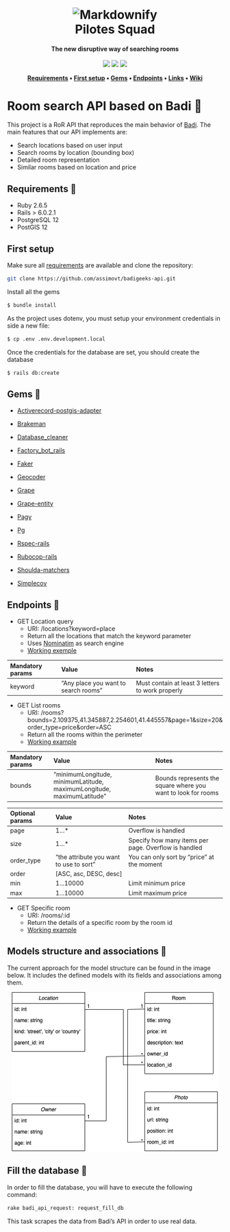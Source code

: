 <h1 align="center">
  <br>
  <img src="https://imgur.com/aRYlevx.jpeg" alt="Markdownify" width="200"></a>
  <br>
  Pilotes Squad
  <br>
</h1>

<h4 align="center">The new disruptive way of searching rooms</h4>

<p align="center">
  <a>
    <img src="https://travis-ci.org/anfederico/Clairvoyant.svg?branch=master"
        >
  </a>
  <a ><img src="https://img.shields.io/badge/dependencies-up%20to%20date-brightgreen.svg">
	</a>
  <a >
    <img src="https://img.shields.io/badge/contributions-welcome-orange.svg">
  </a>
</p>

<p align="center">
	<strong>
		<a href="https://github.com/corintoz/badigeeks-api#requirements-:pushpin:">Requirements</a>
		•
		<a href="https://github.com/corintoz/badigeeks-api#first-setup">First setup</a>
		•
		<a href="https://github.com/corintoz/badigeeks-api#gems-:gem:">Gems</a>
		•
		<a href="https://github.com/corintoz/badigeeks-api#endpoints-:round_pushpin:">Endpoints</a>
		•
		<a href="https://github.com/corintoz/badigeeks-api#requirements">Links</a>
		•
		<a href="https://github.com/corintoz/badigeeks-api#requirements">Wiki</a>
	</strong>
</p>

# Room search API based on Badi :bread:
This project is a RoR API that reproduces the main behavior of [Badi](https://badi.com/es).
The main features that our API implements are:

 - Search locations based on user input
 - Search rooms by location (bounding box)
 - Detailed room representation
 -  Similar rooms based on location and price
 
## Requirements :pushpin:
 - Ruby 2.6.5
 - Rails > 6.0.2.1
 - PostgreSQL 12
 - PostGIS 12

## First setup 
Make sure all [requirements](https://github.com/CorintoZ/badigeeks-api#Requirements) are available and clone the repository:
```bash
git clone https://github.com/assimovt/badigeeks-api.git
```
Install all the gems
```bash
$ bundle install
```
As the project uses dotenv, you must setup your environment credentials in side a new file:
```bash
$ cp .env .env.development.local
```
Once the credentials for the database are set, you should create the database
```bash
$ rails db:create
```

## Gems :gem:

- [Activerecord-postgis-adapter](https://github.com/rgeo/activerecord-postgis-adapter)

- [Brakeman](https://github.com/presidentbeef/brakeman)

- [Database_cleaner](https://github.com/DatabaseCleaner/database_cleaner)

- [Factory_bot_rails](https://github.com/thoughtbot/factory_bot_rails)

- [Faker](https://github.com/faker-ruby/faker)

- [Geocoder](https://github.com/alexreisner/geocoder)

- [Grape](https://github.com/ruby-grape/grape)

- [Grape-entity](https://github.com/ruby-grape/grape-entity)

- [Pagy](https://github.com/ddnexus/pagy)

- [Pg](https://github.com/ged/ruby-pg/)

- [Rspec-rails](https://github.com/rspec/rspec-rails)

- [Rubocop-rails](https://github.com/rubocop-hq/rubocop-rails)

- [Shoulda-matchers](https://github.com/thoughtbot/shoulda-matchers)

- [Simplecov](https://github.com/colszowka/simplecov)

## Endpoints :round_pushpin:

-   GET Location query
	- URI: /locations?keyword=place
	- Return all the locations that match the keyword parameter
	- Uses [Nominatim]([http://nominatim.org/](http://nominatim.org/)) as search engine
	- [Working exemple](https://desolate-cove-97654.herokuapp.com/api/v1/locations?keyword=poble+sec)
    
 

| Mandatory params  | Value | Notes |
| :---         |     :---         |     :---   |
| keyword  | “Any place you want to search rooms”     | Must contain at least 3 letters to work properly    |




-   GET List rooms
	- URI: /rooms?bounds=2.109375,41.345887,2.254601,41.445557&page=1&size=20&order_type=price&order=ASC
	- Return all the rooms within the perimeter
	- [Working example](https://desolate-cove-97654.herokuapp.com/api/v1/rooms?bounds=2.109375,41.345887,2.254601,41.445557&page=1&size=30&order_type=price&order=asc&min=300&max=650)
    
 

| Mandatory params  | Value | Notes |
| :---         |     :---         |     :---   |
| bounds |  “minimumLongitude, minimumLatitude, maximumLongitude, maximumLatitude”     | Bounds represents the square where you want to look for rooms    |

| Optional params  | Value | Notes |
| :---         |     :---         |     :---   |
| page |  1…*     | Overflow is handled    |
| size|  1…*     | Specify how many items per page. Overflow is handled   |
| order_type|  “the attribute you want to use to sort”     |  You can only sort by “price” at the moment  |
| order| [ASC, asc, DESC, desc]    |   |
| min| 1...10000 | Limit minimum price  |
| max| 1...10000 | Limit maximum price  |


-   GET Specific room
	- URI: /rooms/:id
	- Return the details of a specific room by the room id
	- [Working example](https://desolate-cove-97654.herokuapp.com/api/v1/rooms/62e04ce0-dd26-4ea6-9099-5aa80ebbe149)


## Models structure and associations :hammer:
The current approach for the model structure can be found in the image below. It includes the defined models with its fields and associations among them.

<p align="center">
  <img src="public/badi_project_models.png">
</p>


## Fill the database :floppy_disk:

In order to fill the database, you will have to execute the following command:
```bash
rake badi_api_request: request_fill_db
```
This task scrapes the data from Badi’s API in order to use real data.
